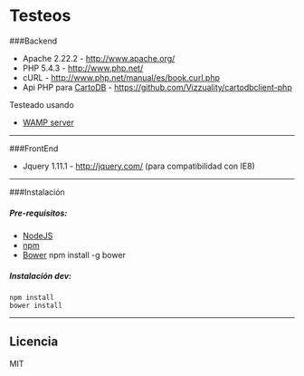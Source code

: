 Testeos
======================================================


###Backend

+ Apache 2.22.2 - http://www.apache.org/
+ PHP 5.4.3 - http://www.php.net/
+ cURL - http://www.php.net/manual/es/book.curl.php
+ Api PHP para [CartoDB](http://www.cartodb.com/) - https://github.com/Vizzuality/cartodbclient-php

Testeado usando
+ [WAMP server](http://www.wampserver.com/en/)

---

###FrontEnd

+ Jquery 1.11.1 - http://jquery.com/ (para compatibilidad con IE8)

---

###Instalación


##### Pre-requisitos:
+ [NodeJS](http://nodejs.org/)
+ [npm](http://npmjs.org/) 
+ [Bower](http://bower.io/)
	npm install -g bower

##### Instalación dev:
	
	npm install
	bower install

---

Licencia 
--------

MIT



